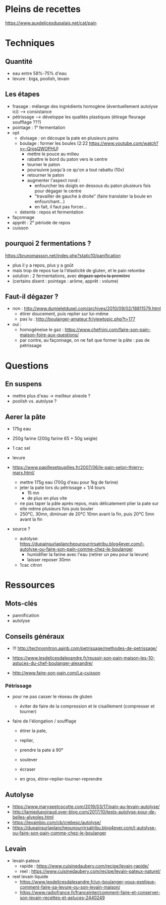 # Pleins de recettes
https://www.auxdelicesdupalais.net/cat/pain



# Techniques
## Quantité
- eau entre 58%-75% d'eau
- levure : biga, poolish, levain

## Les étapes 
- frasage : mélange des ingrédients homogène (éventuellement autolyse ici) --> consistance
- pétrissage --> développe les qualités plastiques (étirage fleurage soufflage ???)
- pointage : 1° fermentation
- opt
    - divisage : on découpe la pate en plusieurs pains
    - boulage : former les boules (2:22 https://www.youtube.com/watch?v=-QrgsQWOPHU)
        - mettre le pouce au milieu
        - rabattre le bord du paton vers le centre
        - tourner le paton
        - poursuivre jusqu'à ce qu'on a tout rabattu (10x)
        - retourner le paton
        - augmenter l'aspect rond : 
            - enfourcher les doigts en dessous du paton plusieurs fois pour dégager le centre
            - "travailler de gauche à droite" (faire translater la boule en enfourchant...)
            - en fait, il faut pas forcer...
    -  detente : repos et fermentation
- façonnage
- apprêt : 2° période de repos
- cuisson

## pourquoi 2 fermentations ?
https://brunomasson.net/index.php?static10/panification

- plus il y a repos, plus y a goût
- mais trop de repos tue la l'élasticité de gluten, et le pain retombe
- solution : 2 fermentations, avec ~~dégaze après la première~~
- (certains disent : pointage : arôme, apprêt : volume)

## Faut-il dégazer ?
- non : http://www.dumieletdusel.com/archives/2010/09/02/18811579.html
    - étirer doucement, puis replier sur lui-même
    - pas lu : http://boulanger-amateur.fr/viewtopic.php?t=177
- oui :
    - homogéneise le gaz : https://www.chefnini.com/faire-son-pain-maison-foire-aux-questions/ 
    - par contre, au façonnage, on ne fait que former la pâte : pas de pétrissage

# Questions

## En suspens
- mettre plus d'eau -> meilleur alveole ?
- poolish vs. autolyse ?

## Aerer la pâte

- 175g eau
- 250g farine (200g farine 65 + 50g seigle)
- 1 cac sel
- levure

- https://www.papillesetpupilles.fr/2007/06/le-pain-selon-thierry-marx.html/
    - mettre 175g eau (700g d'eau pour 1kg de farine)
    - jeter la pate lors du pétrissage + 1/4 tours 
        - 15 mn
        - de plus en plus vite
    - ne pas taper la pâte après repos, mais délicatement plier la pate sur elle même plusieurs fois puis bouler
    - 250°C, 30mn, diminuer de 20°C 10mn avant la fin, puis 20°C 5mn avant la fin

- source ?
    - autolyse: https://dupainsurlaplancheounourrirsatribu.blog4ever.com/l-autolyse-ou-faire-son-pain-comme-chez-le-boulanger
        - humidifier la farine avec l'eau (retirer un peu pour la levure)
        - laisser reposer 30mn
    - 1cac citron 



# Ressources

## Mots-clés

- pannification
- autolyse

## Conseils généraux

- !!! http://technomitron.aainb.com/petrissage/methodes-de-petrissage/

- https://www.lesdelicesdalexandre.fr/reussir-son-pain-maison-les-10-astuces-du-chef-boulanger-alexandre/
- http://www.faire-son-pain.com/La-cuisson

### Pétrissage

- pour ne pas casser le réseau de gluten
    - éviter de faire de la compression et le cisaillement (compresser et tourner)

- faire de l'élongation / soufflage
    - étirer la pate, 
    - replier, 
    - prendre la pate à 90°
    - soulever
    - écraser

    - en gros, étirer-replier-tourner-reprendre

## Autolyse
- https://www.maryseetcocotte.com/2019/03/17/pain-au-levain-autolyse/
- http://lamiedupoiraud.over-blog.com/2017/10/tests-autolyse-pour-de-belles-alveoles.html
- https://levainbio.com/cb/crebesc/autolyse/
- https://dupainsurlaplancheounourrirsatribu.blog4ever.com/l-autolyse-ou-faire-son-pain-comme-chez-le-boulanger

## Levain
- levain pateux 
    - rapide : https://www.cuisinedaubery.com/recipe/levain-rapide/
    - reel : https://www.cuisinedaubery.com/recipe/levain-pateux-naturel/
- reel levain liquide
    - https://www.lesdelicesdalexandre.fr/un-boulanger-vous-explique-comment-faire-sa-levure-ou-son-levain-maison/
    - https://www.radiofrance.fr/franceinter/comment-faire-et-conserver-son-levain-recettes-et-astuces-2440249
